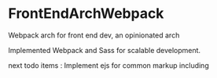# FrontEndArchWebpack
Webpack arch for front end dev, an opinionated arch

Implemented Webpack and Sass for scalable development.



next todo items :
     Implement ejs for common markup including
     
